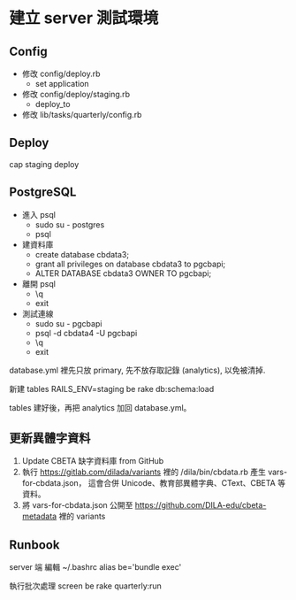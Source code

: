 # 建立 server 測試環境

## Config

* 修改 config/deploy.rb
  * set application
* 修改 config/deploy/staging.rb
  * deploy_to
* 修改 lib/tasks/quarterly/config.rb

## Deploy

cap staging deploy

## PostgreSQL

* 進入 psql
  * sudo su - postgres
  * psql
* 建資料庫
  * create database cbdata3;
  * grant all privileges on database cbdata3 to pgcbapi;
  * ALTER DATABASE cbdata3 OWNER TO pgcbapi;
* 離開 psql
  * \q
  * exit
* 測試連線
  * sudo su - pgcbapi
  * psql -d cbdata4 -U pgcbapi
  * \q
  * exit

database.yml 裡先只放 primary, 先不放存取記錄 (analytics), 以免被清掉.

新建 tables
    RAILS_ENV=staging be rake db:schema:load

tables 建好後，再把 analytics 加回 database.yml。

## 更新異體字資料

1. Update CBETA 缺字資料庫 from GitHub
2. 執行 <https://gitlab.com/dilada/variants> 裡的 /dila/bin/cbdata.rb
   產生 vars-for-cbdata.json，
   這會合併 Unicode、教育部異體字典、CText、CBETA 等資料。
3. 將 vars-for-cbdata.json 公開至 <https://github.com/DILA-edu/cbeta-metadata> 裡的 variants

## Runbook

server 端 編輯 ~/.bashrc
    alias be='bundle exec'

執行批次處理
    screen
    be rake quarterly:run

